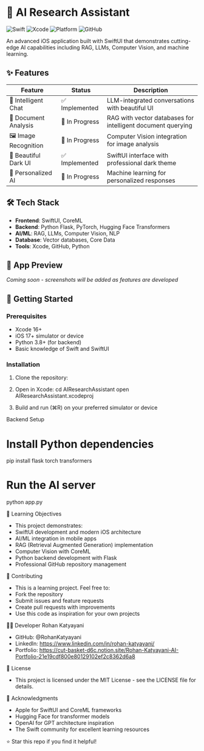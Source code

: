 # 🤖 AI Research Assistant

![Swift](https://img.shields.io/badge/Swift-5.9-orange?style=flat&logo=swift)
![Xcode](https://img.shields.io/badge/Xcode-16%2B-blue?style=flat&logo=xcode)
![Platform](https://img.shields.io/badge/Platform-iOS%2017%2B-lightgrey?style=flat&logo=apple)
![GitHub](https://img.shields.io/badge/GitHub-Repository-success?style=flat&logo=github)

An advanced iOS application built with SwiftUI that demonstrates cutting-edge AI capabilities including RAG, LLMs, Computer Vision, and machine learning.

## ✨ Features

| Feature | Status | Description |
|---------|--------|-------------|
| 💬 Intelligent Chat | ✅ Implemented | LLM-integrated conversations with beautiful UI |
| 📄 Document Analysis | 🚧 In Progress | RAG with vector databases for intelligent document querying |
| 🖼️ Image Recognition | 🚧 In Progress | Computer Vision integration for image analysis |
| 🎨 Beautiful Dark UI | ✅ Implemented | SwiftUI interface with professional dark theme |
| 🤖 Personalized AI | 🚧 In Progress | Machine learning for personalized responses |

## 🛠️ Tech Stack

- **Frontend**: SwiftUI, CoreML
- **Backend**: Python Flask, PyTorch, Hugging Face Transformers  
- **AI/ML**: RAG, LLMs, Computer Vision, NLP
- **Database**: Vector databases, Core Data
- **Tools**: Xcode, GitHub, Python

## 📸 App Preview

*Coming soon - screenshots will be added as features are developed*

## 🚀 Getting Started

### Prerequisites
- Xcode 16+
- iOS 17+ simulator or device
- Python 3.8+ (for backend)
- Basic knowledge of Swift and SwiftUI

### Installation
1. Clone the repository:
   
2. Open in Xcode:
cd AIResearchAssistant
open AIResearchAssistant.xcodeproj

3. Build and run (⌘R) on your preferred simulator or device

Backend Setup
# Install Python dependencies
pip install flask torch transformers

# Run the AI server
python app.py

🎯 Learning Objectives
- This project demonstrates:
- SwiftUI development and modern iOS architecture
- AI/ML integration in mobile apps
- RAG (Retrieval Augmented Generation) implementation
- Computer Vision with CoreML
- Python backend development with Flask
- Professional GitHub repository management

🤝 Contributing
- This is a learning project. Feel free to:
- Fork the repository
- Submit issues and feature requests
- Create pull requests with improvements
- Use this code as inspiration for your own projects

👨‍💻 Developer
Rohan Katyayani
- GitHub: @RohanKatyayani
- LinkedIn: https://www.linkedin.com/in/rohan-katyayani/
- Portfolio: https://cut-basket-d6c.notion.site/Rohan-Katyayani-AI-Portfolio-21e19cdf800e80129102ef2c8362d6a8

📄 License
- This project is licensed under the MIT License - see the LICENSE file for details.

🙏 Acknowledgments
- Apple for SwiftUI and CoreML frameworks
- Hugging Face for transformer models
- OpenAI for GPT architecture inspiration
- The Swift community for excellent learning resources

⭐ Star this repo if you find it helpful!
